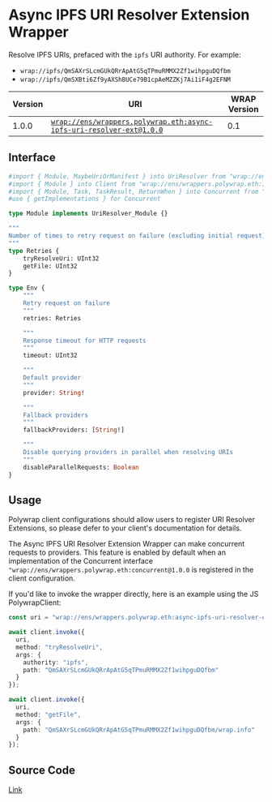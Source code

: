 # Async IPFS URI Resolver Extension Wrapper
Resolve IPFS URIs, prefaced with the `ipfs` URI authority. For example:
- `wrap://ipfs/QmSAXrSLcmGUkQRrApAtG5qTPmuRMMX2Zf1wihpguDQfbm`
- `wrap://ipfs/QmSXBti6Zf9yAXShBUCe79B1cpAeMZZKj7Ai1iF4g2EFNM`

| Version | URI | WRAP Version |
|-|-|-|
| 1.0.0 | [`wrap://ens/wrappers.polywrap.eth:async-ipfs-uri-resolver-ext@1.0.0`](https://wrappers.io/v/ens/wrappers.polywrap.eth:async-ipfs-uri-resolver-ext@1.0.0) | 0.1 |

## Interface
```graphql
#import { Module, MaybeUriOrManifest } into UriResolver from "wrap://ens/wrappers.polywrap.eth:uri-resolver-ext@1.1.0"
#import { Module } into Client from "wrap://ens/wrappers.polywrap.eth:ipfs-http-client@1.0.0"
#import { Module, Task, TaskResult, ReturnWhen } into Concurrent from "wrap://ens/wrappers.polywrap.eth:concurrent@1.0.0"
#use { getImplementations } for Concurrent

type Module implements UriResolver_Module {}

"""
Number of times to retry request on failure (excluding initial request)
"""
type Retries {
    tryResolveUri: UInt32
    getFile: UInt32
}

type Env {
    """
    Retry request on failure
    """
    retries: Retries

    """
    Response timeout for HTTP requests
    """
    timeout: UInt32

    """
    Default provider
    """
    provider: String!

    """
    Fallback providers
    """
    fallbackProviders: [String!]

    """
    Disable querying providers in parallel when resolving URIs
    """
    disableParallelRequests: Boolean
}
```

## Usage
Polywrap client configurations should allow users to register URI Resolver Extensions, so please defer to your client's documentation for details.

The Async IPFS URI Resolver Extension Wrapper can make concurrent requests to providers. This feature is enabled by default when an implementation of the Concurrent interface `"wrap://ens/wrappers.polywrap.eth:concurrent@1.0.0` is registered in the client configuration.

If you'd like to invoke the wrapper directly, here is an example using the JS PolywrapClient:
```typescript
const uri = "wrap://ens/wrappers.polywrap.eth:async-ipfs-uri-resolver-ext@1.0.0";

await client.invoke({
  uri,
  method: "tryResolveUri",
  args: {
    authority: "ipfs",
    path: "QmSAXrSLcmGUkQRrApAtG5qTPmuRMMX2Zf1wihpguDQfbm"
  }
});

await client.invoke({
  uri,
  method: "getFile",
  args: {
    path: "QmSAXrSLcmGUkQRrApAtG5qTPmuRMMX2Zf1wihpguDQfbm/wrap.info"
  }
});
```

## Source Code
[Link](https://github.com/polywrap/uri-resolver-extensions/tree/master/implementations/ipfs/async-resolver)
